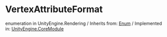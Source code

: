 # VertexAttributeFormat
enumeration in UnityEngine.Rendering
 / Inherits from: <a href="https://docs.unity3d.com/6000.2/Documentation/ScriptReference/Enum.html">Enum</a> / Implemented in: <a href="https://docs.unity3d.com/6000.2/Documentation/ScriptReference/UnityEngine.CoreModule.html">UnityEngine.CoreModule</a>
